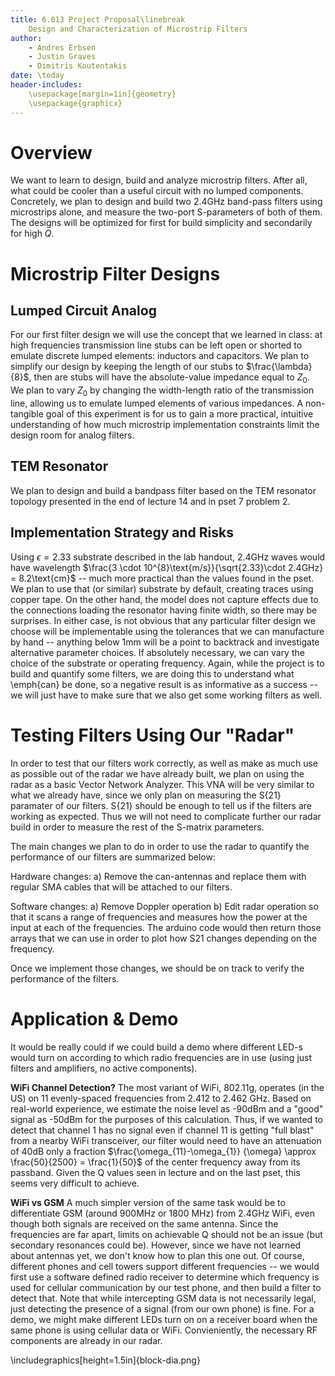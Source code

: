 ```yaml
---
title: 6.013 Project Proposal\linebreak
	Design and Characterization of Microstrip Filters
author: 
	- Andres Erbsen
	- Justin Graves
	- Dimitris Koutentakis
date: \today
header-includes:
	\usepackage[margin=1in]{geometry}
	\usepackage{graphicx}
---
```


# Overview

We want to learn to design, build and analyze microstrip filters. After all,
what could be cooler than a useful circuit with no lumped components.
Concretely, we plan to design and build two 2.4GHz band-pass filters using
microstrips alone, and measure the two-port S-parameters of both of them. The
designs will be optimized for first for build simplicity and secondarily for high $Q$.

# Microstrip Filter Designs

## Lumped Circuit Analog

For our first filter design we will use the concept that we learned in class: at
high frequencies transmission line stubs can be left open or shorted to emulate
discrete lumped elements: inductors and capacitors. We plan to simplify our
design by keeping the length of our stubs to $\frac{\lambda}{8}$, then are stubs
will have the absolute-value impedance equal to $Z_{0}$. We plan to vary $Z_0$
by changing the width-length ratio of the transmission line, allowing us to emulate lumped
elements of various impedances. A non-tangible goal of this experiment is for us
to gain a more practical, intuitive understanding of how much microstrip
implementation constraints limit the design room for analog filters.

## TEM Resonator

We plan to design and build a bandpass filter based on the TEM resonator
topology presented in the end of lecture 14 and in pset 7 problem 2.

## Implementation Strategy and Risks

Using $\epsilon=2.33$ substrate described in the lab handout, 2.4GHz waves would
have wavelength $\frac{3 \cdot 10^{8}\text{m/s}}{\sqrt{2.33}\cdot 2.4GHz} =
8.2\text{cm}$ -- much more practical than the values found in the pset. We plan
to use that (or similar) substrate by default, creating traces using copper
tape.  On the other hand, the model does not capture effects due to the
connections loading the resonator having finite width, so there may be
surprises.  In either case, is not obvious that any particular filter design we
choose will be implementable using the tolerances that we can manufacture by
hand -- anything below 1mm will be a point to backtrack and investigate
alternative parameter choices. If absolutely necessary, we can vary the choice
of the substrate or operating frequency.  Again, while the project is to build
and quantify some filters, we are doing this to understand what \emph{can} be
done, so a negative result is as informative as a success -- we will just have
to make sure that we also get some working filters as well.

# Testing Filters Using Our "Radar"
In order to test that our filters work correctly, as well as make as much use as possible out of the radar we have already built, we plan on using the radar as a basic Vector Network Analyzer.  This VNA will be very similar to what we already have, since we only plan on measuring the S{21} paramater of our filters. S{21} should be enough to tell us if the filters are working as expected. Thus we will not need to complicate further our radar build in order to measure the rest of the S-matrix parameters. 

The main changes we plan to do in order to use the radar to quantify the performance of our filters are summarized below:

Hardware changes:
a) Remove the can-antennas and replace them with regular SMA cables that will be attached to our filters.

Software changes:
a) Remove Doppler operation
b) Edit radar operation so that it scans a range of frequencies and measures how the power at the input at each of the frequencies. The arduino code would then return those arrays that we can use in order to plot how S21 changes depending on the frequency.

Once we implement those changes, we should be on track to verify the performance of the filters.


# Application \& Demo

It would be really could if we could build a demo where different LED-s would
turn on according to which radio frequencies are in use (using just filters and
amplifiers, no active components). 

**WiFi Channel Detection?** The most variant of WiFi, 802.11g, operates (in the
US) on 11 evenly-spaced frequencies from 2.412 to 2.462 GHz. Based on real-world
experience, we estimate the noise level as -90dBm and a "good" signal as -50dBm
for the purposes of this calculation. Thus, if we wanted to detect that channel
1 has no signal even if channel 11 is getting "full blast" from a nearby WiFi
transceiver, our filter would need to have an attenuation of 40dB only a
fraction $\frac{\omega_{11}-\omega_{1}} {\omega} \approx \frac{50}{2500} =
\frac{1}{50}$ of the center frequency away from its passband. Given the Q values
seen in lecture and on the last pset, this seems very difficult to achieve.

**WiFi vs GSM** A much simpler version of the same task would be to
differentiate GSM (around 900MHz or 1800 MHz) from 2.4GHz WiFi, even though both
signals are received on the same antenna. Since the frequencies are far apart,
limits on achievable Q should not be an issue (but secondary resonances could
be). However, since we have not learned about antennas yet, we don't know how to
plan this one out. Of course, different phones and cell towers support different
frequencies --  we would first use a software defined radio receiver to
determine which frequency is used for cellular communication by our test phone,
and then build a filter to detect that. Note that while intercepting GSM data is
not necessarily legal, just detecting the presence of a signal (from our own
phone) is fine. For a demo, we might make different LEDs turn on on a receiver
board when the same phone is using cellular data or WiFi.  Convieniently, the
necessary RF components are already in our radar.

\includegraphics[height=1.5in]{block-dia.png}
